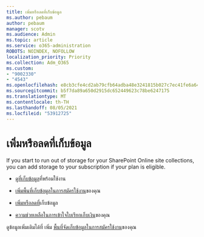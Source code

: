 ```yaml
---
title: เพิ่มหรือลดที่เก็บข้อมูล
ms.author: pebaum
author: pebaum
manager: scotv
ms.audience: Admin
ms.topic: article
ms.service: o365-administration
ROBOTS: NOINDEX, NOFOLLOW
localization_priority: Priority
ms.collection: Adm_O365
ms.custom:
- "9002330"
- "4543"
ms.openlocfilehash: e8cb3cfe4cd2ab79cfb64adba48e3241815b027c7ec41fe6a640ba7baa34ae7e
ms.sourcegitcommit: b5f7da89a650d2915dc652449623c78be6247175
ms.translationtype: MT
ms.contentlocale: th-TH
ms.lasthandoff: 08/05/2021
ms.locfileid: "53912725"
---
```

# <a name="increase-or-decrease-storage"></a>เพิ่มหรือลดที่เก็บข้อมูล

If you start to run out of storage for your SharePoint Online site collections, you can add storage to your subscription if your plan is eligible. 

- [ดูที่เก็บข้อมูล](https://docs.microsoft.com/microsoft-365/commerce/add-storage-space?view=o365-worldwide#view-available-storage)ที่พร้อมใช้งาน 

- [เพิ่มพื้นที่เก็บข้อมูลในการสมัครใช้งาน](https://docs.microsoft.com/microsoft-365/commerce/add-storage-space?view=o365-worldwide#add-storage-to-your-subscription)ของคุณ 

- [เพิ่มหรือลดที่](https://docs.microsoft.com/microsoft-365/commerce/add-storage-space?view=o365-worldwide#increase-or-decrease-storage)เก็บข้อมูล 

- [ความช่วยเหลือในการเข้าใจใบเรียกเก็บเงิน](https://docs.microsoft.com/microsoft-365/commerce/billing-and-payments/understand-your-invoice?view=o365-worldwide)ของคุณ

ดูข้อมูลเพิ่มเติมได้ที่ เพิ่ม [พื้นที่จัดเก็บข้อมูลในการสมัครใช้งาน](https://docs.microsoft.com/microsoft-365/commerce/add-storage-space?view=o365-worldwide)ของคุณ 
